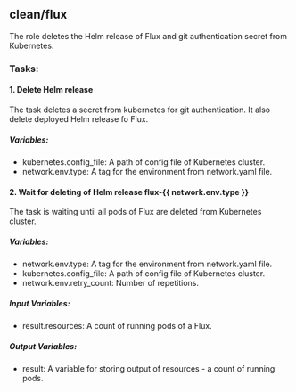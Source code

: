 [//]: # (##############################################################################################)
[//]: # (Copyright Accenture. All Rights Reserved.)
[//]: # (SPDX-License-Identifier: Apache-2.0)
[//]: # (##############################################################################################)

## clean/flux
The role deletes the Helm release of Flux and git authentication secret from Kubernetes.

### Tasks:
#### 1. Delete Helm release
The task deletes a secret from kubernetes for git authentication. It also delete deployed Helm release fo Flux.
##### Variables:
 - kubernetes.config_file: A path of config file of Kubernetes cluster.
 - network.env.type: A tag for the environment from network.yaml file.

#### 2. Wait for deleting of Helm release flux-{{ network.env.type }}
The task is waiting until all pods of Flux are deleted from Kubernetes cluster.
##### Variables:
 - network.env.type: A tag for the environment from network.yaml file.
 - kubernetes.config_file: A path of config file of Kubernetes cluster.
 - network.env.retry_count: Number of repetitions.
##### Input Variables:
 - result.resources: A count of running pods of a Flux.
##### Output Variables:
 - result: A variable for storing output of resources - a count of running pods.
